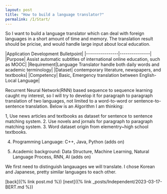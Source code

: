 ```yaml
---
layout: post
title: "How to build a language translator?"
permalink: /I/Start/
---
```

So I want to build a language translator which can deal with foreign languages in a short amount of time and memory. 
The translation result should be pricise, and would handle large input about local education. 

|Application Development Bulletpoint|
|----------------|---------------|
|Purpose| Assist automatic subtitles of international online education, such as MOOC|
|Requirement|Language Translator handle both daily words and academic terminology|
|Dataset| contemporary literature, newspapers, and textbooks|
|Competency| Basic, Emergency translation between English-Local Language|


Recurrent Neural Network(RNN) based sequence to sequence learning caught my interest, so I will try to develop it for paragraph to paragraph translation of two languages, not limited to a word-to-word or sentence-to-sentence translation. 
Below is an Algorithm I am thinking:

1, Use news articles and textbooks as dataset for sentence to sentence matching system.
2. Use novels and jornals for paragraph to paragraph matching system. 
3. Word dataset origin from elementry~high school textbooks. 

4. Programming Language: C++, Java, Python (adds on)

5. Academic background: Data Structure, Machine Learning, Natural Language Process, RNN, AI (adds on)
 
We first need to distinguish langauages we will translate. I chose Korean and Japanese, pretty similar languages to each other. 



[back]({% link post.md %})
[next]({% link _posts/Independent/2023-03-17-BERT.md %})